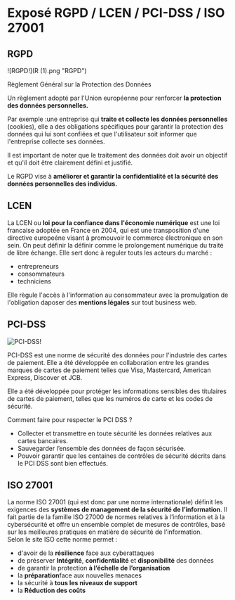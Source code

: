 # Exposé RGPD / LCEN / PCI-DSS / ISO 27001

## RGPD
![RGPD!](R (1).png "RGPD")

Règlement Général sur la Protection des Données 

Un règlement adopté par l'Union européenne pour renforcer **la protection des données personnelles.** 

Par exemple :une entreprise qui **traite et collecte les données personnelles** (cookies), 
elle a des obligations spécifiques pour garantir la protection des données qui lui sont confiées et que l'utilisateur soit informer que l'entreprise collecte ses données. 

Il est important de noter que le traitement des données doit avoir un objectif et qu'il doit être clairement défini et justifié. 

Le RGPD vise à **améliorer et garantir la confidentialité et la sécurité des données personnelles des individus.** 



## LCEN

La LCEN ou **loi pour la confiance dans l'économie numérique** est une loi francaise adoptée en France en 2004, qui est une transposition d'une directive europeéne visant à promouvoir le commerce électronique en son sein. On peut définir la définir comme le prolongement numérique du traité de libre échange.
Elle sert donc à reguler touts les acteurs du marché :

- entrepreneurs
- consommateurs
- techniciens

Elle règule l'accès à l'information au consommateur avec la promulgation de l'obligation daposer des **mentions légales** sur tout business web.


## PCI-DSS

![PCI-DSS!](https://www.protectimus.com/blog/wp-content/uploads/2015/10/pci-dss-logo-1.jpg "PCI-DSS")

PCI-DSS est une norme de sécurité des données pour l'industrie des cartes de paiement. 
Elle a été développée en collaboration entre les grandes marques de cartes de paiement telles que Visa, Mastercard, American Express, Discover et JCB. 

Elle a été développée pour protéger les informations sensibles des titulaires de cartes de paiement, telles que les numéros de carte et les codes de sécurité. 

Comment faire pour respecter le PCI DSS ? 

- Collecter et transmettre en toute sécurité les données relatives aux cartes bancaires.
- Sauvegarder l’ensemble des données de façon sécurisée.
- Pouvoir garantir que les centaines de contrôles de sécurité décrits dans le PCI DSS sont bien effectués.



## ISO 27001

La norme ISO 27001 (qui est donc par une norme internationale) définit les exigences des **systèmes de management de la sécurité de l’information**. 
Il fait partie de la famille ISO 27000 de normes relatives à l’information et à la cybersécurité et offre un ensemble complet de mesures de contrôles, 
basé sur les meilleures pratiques en matière de sécurité de l’information. <br/> Selon le site ISO cette norme permet :

- d'avoir de la **résilience** face aux cyberattaques
- de préserver **Intégrité**, **confidentialité** et **disponibilité** des données
- de garantir la protection **à l’échelle de l’organisation**
- la **préparation**face aux nouvelles menaces
- la sécurité à **tous les niveaux de support**
- la **Réduction des coûts**
